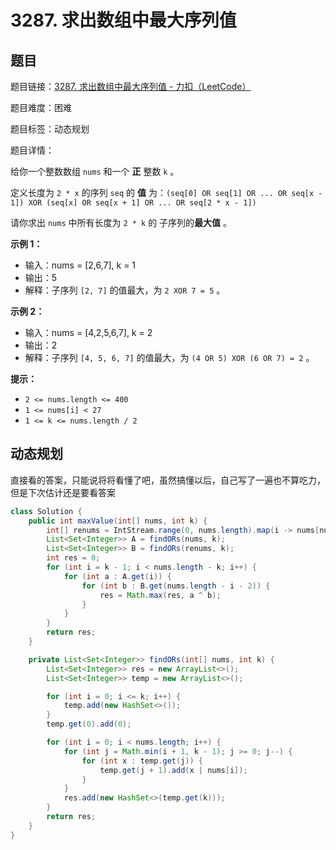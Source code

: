 # 3287. 求出数组中最大序列值

## 题目

题目链接：[3287. 求出数组中最大序列值 - 力扣（LeetCode）](https://leetcode.cn/problems/find-the-maximum-sequence-value-of-array/description/)

题目难度：困难

题目标签：动态规划

题目详情：

给你一个整数数组 `nums` 和一个 **正** 整数 `k` 。

定义长度为 `2 * x` 的序列 `seq` 的 **值** 为：`(seq[0] OR seq[1] OR ... OR seq[x - 1]) XOR (seq[x] OR seq[x + 1] OR ... OR seq[2 * x - 1])`

请你求出 `nums` 中所有长度为 `2 * k` 的 子序列的**最大值** 。

**示例 1：**

- 输入：nums = [2,6,7], k = 1
- 输出：5
- 解释：子序列 `[2, 7]` 的值最大，为 `2 XOR 7 = 5` 。

**示例 2：**

- 输入：nums = [4,2,5,6,7], k = 2
- 输出：2
- 解释：子序列 `[4, 5, 6, 7]` 的值最大，为 `(4 OR 5) XOR (6 OR 7) = 2` 。

**提示：**

- `2 <= nums.length <= 400`
- `1 <= nums[i] < 27`
- `1 <= k <= nums.length / 2`



## 动态规划

直接看的答案，只能说将将看懂了吧，虽然搞懂以后，自己写了一遍也不算吃力，但是下次估计还是要看答案

``` java
class Solution {
    public int maxValue(int[] nums, int k) {
        int[] renums = IntStream.range(0, nums.length).map(i -> nums[nums.length - 1 - i]).toArray();
        List<Set<Integer>> A = findORs(nums, k);
        List<Set<Integer>> B = findORs(renums, k);
        int res = 0;
        for (int i = k - 1; i < nums.length - k; i++) {
            for (int a : A.get(i)) {
                for (int b : B.get(nums.length - i - 2)) {
                    res = Math.max(res, a ^ b);
                }
            }
        }
        return res;
    }

    private List<Set<Integer>> findORs(int[] nums, int k) {
        List<Set<Integer>> res = new ArrayList<>();
        List<Set<Integer>> temp = new ArrayList<>();

        for (int i = 0; i <= k; i++) {
            temp.add(new HashSet<>());
        }
        temp.get(0).add(0);

        for (int i = 0; i < nums.length; i++) {
            for (int j = Math.min(i + 1, k - 1); j >= 0; j--) {
                for (int x : temp.get(j)) {
                    temp.get(j + 1).add(x | nums[i]);
                }
            }
            res.add(new HashSet<>(temp.get(k)));
        }
        return res;
    }
}
```